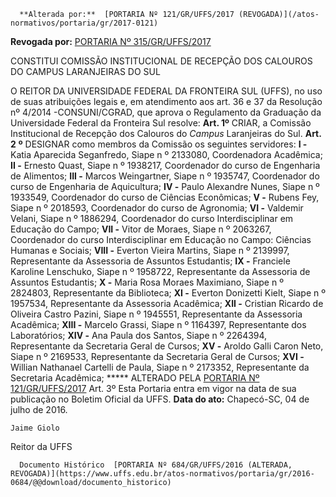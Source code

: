       **Alterada por:**  [PORTARIA Nº 121/GR/UFFS/2017 (REVOGADA)](/atos-normativos/portaria/gr/2017-0121) 

 **Revogada por:**  [PORTARIA Nº 315/GR/UFFS/2017](/atos-normativos/portaria/gr/2017-0315) 

   CONSTITUI COMISSÃO INSTITUCIONAL DE RECEPÇÃO DOS CALOUROS DO CAMPUS LARANJEIRAS DO SUL  

 O REITOR DA UNIVERSIDADE FEDERAL DA FRONTEIRA SUL (UFFS), no uso de suas atribuições legais e, em atendimento aos art. 36 e 37 da Resolução nº 4/2014 -CONSUNI/CGRAD, que aprova o Regulamento da Graduação da Universidade Federal da Fronteira Sul resolve:   **Art. 1º** CRIAR, a Comissão Institucional de Recepção dos Calouros do *Campus* Laranjeiras do Sul.  **Art. 2**  **º**  DESIGNAR como membros da Comissão os seguintes servidores:   **I -**  Katia Aparecida Seganfredo, Siape n º 2133080, Coordenadora Acadêmica;   **II -**  Ernesto Quast, Siape n º 1938217, Coordenador do curso de Engenharia de Alimentos;   **III -**  Marcos Weingartner, Siape n º 1935747, Coordenador do curso de Engenharia de Aquicultura;   **IV -**  Paulo Alexandre Nunes, Siape n º 1933549, Coordenador do curso de Ciências Econômicas;   **V -**  Rubens Fey, Siape n º 2018593, Coordenador do curso de Agronomia;   **VI -**  Valdemir Velani, Siape n º 1886294, Coordenador do curso Interdisciplinar em Educação do Campo;   **VII -**  Vitor de Moraes, Siape n º 2063267, Coordenador do curso Interdisciplinar em Educação no Campo: Ciências Humanas e Sociais;   **VIII -**  Everton Vieira Martins, Siape n º 2139997, Representante da Assessoria de Assuntos Estudantis;   **IX -**  Franciele Karoline Lenschuko, Siape n º 1958722, Representante da Assessoria de Assuntos Estudantis;   **X -**  Maria Rosa Moraes Maximiano, Siape n º 2824803, Representante da Biblioteca;   **XI -**  Everton Donizetti Kielt, Siape n º 1957534, Representante da Assessoria Acadêmica;   **XII -**  Cristian Ricardo de Oliveira Castro Pazini, Siape n º 1945551, Representante da Assessoria Acadêmica;   **XIII -**  Marcelo Grassi, Siape n º 1164397, Representante dos Laboratórios;   **XIV -**  Ana Paula dos Santos, Siape n º 2264394, Representante da Secretaria Geral de Cursos;   **XV -**  Aroldo Galli Caron Neto, Siape n º 2169533, Representante da Secretaria Geral de Cursos;   **XVI -**  Willian Nathanael Cartelli de Paula, Siape n º 2173352, Representante da Secretaria Acadêmica;  ***** ALTERADO PELA [PORTARIA Nº 121/GR/UFFS/2017](https://www.uffs.edu.br/atos-normativos/portaria/gr/2017-0121)    Art. 3º Esta Portaria entra em vigor na data de sua publicação no Boletim Oficial da UFFS.      **Data do ato:** Chapecó-SC, 04 de julho de 2016.   
 

    Jaime Giolo   
 Reitor da UFFS 

      Documento Histórico  [PORTARIA Nº 684/GR/UFFS/2016 (ALTERADA, REVOGADA)](https://www.uffs.edu.br/atos-normativos/portaria/gr/2016-0684/@@download/documento_historico)     
      